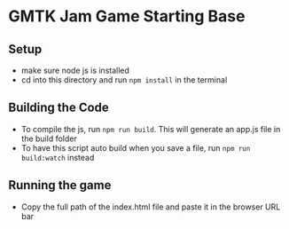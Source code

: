 # GMTK Jam Game Starting Base

## Setup
- make sure node js is installed
- cd into this directory and run `npm install` in the terminal

## Building the Code
- To compile the js, run `npm run build`. This will generate an app.js file in the build folder
- To have this script auto build when you save a file, run `npm run build:watch` instead

## Running the game
- Copy the full path of the index.html file and paste it in the browser URL bar